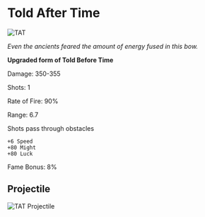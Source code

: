 # Told After Time

![TAT](https://vwiki.valorserver.com/api/item/picture/told%20after%20time)

<i>Even the ancients feared the amount of energy fused in this bow.</i>

**Upgraded form of Told Before Time**

Damage: 350-355

Shots: 1

Rate of Fire: 90%

Range: 6.7

Shots pass through obstacles

    +6 Speed
    +80 Might
    +80 Luck
   
Fame Bonus: 8%

## Projectile

![TAT Projectile](https://cdn.discordapp.com/attachments/953134990428868629/981323166683103262/toldaftertime.gif)
